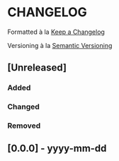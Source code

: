 # CHANGELOG

Formatted à la [Keep a Changelog](https://keepachangelog.com/en/1.1.0/)

Versioning à la [Semantic Versioning](https://semver.org/spec/v2.0.0.html) 

## [Unreleased]

### Added

### Changed

### Removed


## [0.0.0] - yyyy-mm-dd
